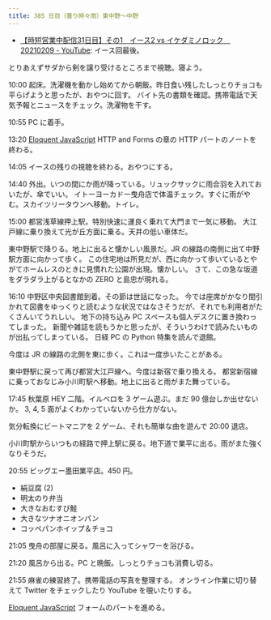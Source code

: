 ```yaml
---
title: 385 日目（曇り時々雨）東中野～中野
---
```


* [【時短営業中配信31日目】その1　イース2 vs イケダミノロック　20210209 - YouTube](https://www.youtube.com/watch?v=H79Fh_wj6Vk):
  イース回最後。

とりあえずサダから剣を譲り受けるところまで視聴。寝よう。

10:00 起床。洗濯機を動かし始めてから朝飯。昨日食い残したしっとりチョコも平らげようと思ったが、おやつに回す。
バイト先の書類を確認。携帯電話で天気予報とニュースをチェック。洗濯物を干す。

10:55 PC に着手。

13:20 [Eloquent JavaScript][Haverbeke18] HTTP and Forms の章の HTTP パートのノートを終わる。

14:05 イースの残りの視聴を終わる。おやつにする。

14:40 外出。いつの間にか雨が降っている。リュックサックに雨合羽を入れておいたが、傘でいい。
イトーヨーカドー曳舟店で体温チェック。すぐに雨がやむ。スカイツリータウンへ移動。トイレ。

15:00 都営浅草線押上駅。特別快速に運良く乗れて大門まで一気に移動。
大江戸線に乗り換えて光が丘方面に乗る。天井の低い車体だ。

東中野駅で降りる。地上に出ると懐かしい風景だ。JR の線路の南側に出て中野駅方面に向かって歩く。
この住宅地は所見だが、西に向かって歩いているとやがてホームレスのときに見慣れた公園が出現。懐かしい。
さて、この急な坂道をダラダラ上がるとなかの ZERO と島忠が現れる。

16:10 中野区中央図書館到着。その節は世話になった。
今では座席がかなり間引かれて図書をゆっくりと読むような状況ではなさそうだが、それでも利用者がたくさんいてうれしい。
地下の持ち込み PC スペースも個人デスクに置き換わってしまった。
新聞や雑誌を読もうかと思ったが、そういうわけで読みたいものが出払ってしまっている。
日経 PC の Python 特集を読んで退館。

今度は JR の線路の北側を東に歩く。これは一度歩いたことがある。

東中野駅に戻って再び都営大江戸線へ。今度は新宿で乗り換える。
都営新宿線に乗っておなじみ小川町駅へ移動。地上に出ると雨がまた舞っている。

17:45 秋葉原 HEY 二階。イルベロを 3 ゲーム遊ぶ。まだ 90 億台しか出せないか。
3, 4, 5 面がよくわかっていないから仕方がない。

気分転換にビートマニアを 2 ゲーム、それも簡単な曲を遊んで 20:00 退店。

小川町駅からいつもの経路で押上駅に戻る。地下道で業平に出る。雨がまた強くなりそうだ。

20:55 ビッグエー墨田業平店。450 円。

* 絹豆腐 (2)
* 明太のり弁当
* 大きなおむすび鮭
* 大きなツナオニオンパン
* コッペパンホイップ＆チョコ

21:05 曳舟の部屋に戻る。風呂に入ってシャワーを浴びる。

21:20 風呂から出る。PC と晩飯。しっとりチョコも消費し切る。

21:55 麻雀の練習終了。携帯電話の写真を整理する。
オンライン作業に切り替えて Twitter をチェックしたり YouTube を覗いたりする。

[Eloquent JavaScript][Haverbeke18] フォームのパートを進める。

[Haverbeke18]: https://eloquentjavascript.net/
